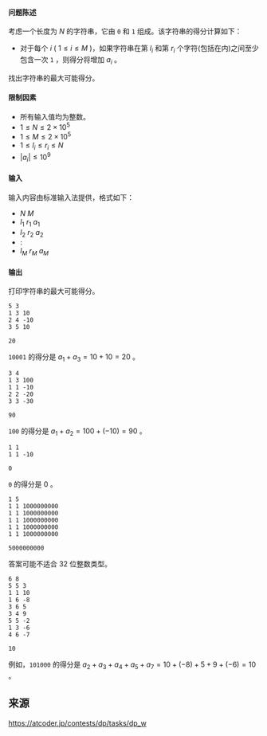 #### 问题陈述

考虑一个长度为 $N$ 的字符串，它由 `0` 和 `1` 组成。该字符串的得分计算如下：

- 对于每个 $i$ ( $1 \leq i \leq M$ )，如果字符串在第 $l_i$ 和第 $r_i$ 个字符(包括在内)之间至少包含一次 `1` ，则得分将增加 $a_i$ 。

找出字符串的最大可能得分。

#### 限制因素

- 所有输入值均为整数。
- $1 \leq N \leq 2 × 10^5$
- $1 \leq M \leq 2 × 10^5$
- $1 \leq l_i \leq r_i \leq N$
- $|a_i| \leq 10^9$ 

#### 输入

输入内容由标准输入法提供，格式如下：

- $N$ $M$
- $l_1$ $r_1$ $a_1$
- $l_2$ $r_2$ $a_2$
- $:$
- $l_M$ $r_M$ $a_M$


#### 输出

打印字符串的最大可能得分。

```input1
5 3
1 3 10
2 4 -10
3 5 10
``` 

```output1
20
```

`10001` 的得分是 $a_1 + a_3 = 10 + 10 = 20$ 。

```input2
3 4
1 3 100
1 1 -10
2 2 -20
3 3 -30
``` 

```output2
90
```

`100` 的得分是 $a_1 + a_2 = 100 + (-10) = 90$ 。

```input3
1 1
1 1 -10
``` 

```output3
0
```

`0` 的得分是 $0$ 。

```input4
1 5
1 1 1000000000
1 1 1000000000
1 1 1000000000
1 1 1000000000
1 1 1000000000
``` 

```output4
5000000000
```

答案可能不适合 32 位整数类型。

```input5
6 8
5 5 3
1 1 10
1 6 -8
3 6 5
3 4 9
5 5 -2
1 3 -6
4 6 -7
``` 

```output5
10
```

例如，`101000` 的得分是 $a_2 + a_3 + a_4 + a_5 + a_7 = 10 + (-8) + 5 + 9 + (-6) = 10$ 。

## 来源

https://atcoder.jp/contests/dp/tasks/dp_w